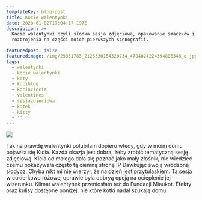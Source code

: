 ```yaml
---
templateKey: blog-post
title: Kocie walentynki
date: 2020-01-02T17:04:17.197Z
description: >+
  Kocie walentynki czyli słodka sesja zdjęciowa, opakowanie smaczków i próba
  rozbrojenia na części moich pierwszych scenografii.

featuredpost: false
featuredimage: /img/29351783_2126330154320734_4704824224394806348_o.jpg
tags:
  - walentynki
  - kocie walentynki
  - koty
  - kociblog
  - kociaciocia
  - valentines
  - sesjazdjeciowa
  - kotek
  - kitty
  - ''
---
```

![](/img/29351783_2126330154320734_4704824224394806348_o.jpg)

Tak na prawdę walentynki polubiłam dopiero wtedy, gdy w moim domu pojawiła się Kicia. Każda okazja jest dobra, żeby zrobić tematyczną sesję zdjęciową. Kicia od małego dała się poznać jako mały złośnik, nie wiedzieć czemu pokazywała często tą ciemną stronę :P Dawkując swoją wrodzoną słodycz. Chyba nikt mi nie wierzył, że na dzień jest przytulaskiem. Ta sesja w cukierkowo różowej oprawie była dobryą opcją na ocieplenie jej wizerunku. Klimat walentynek przeniosłam też do Fundacji Miaukot. Efekty oraz kulisy dostępne poniżej, nie które kotki nadal szukają domu.
